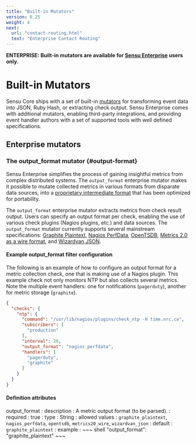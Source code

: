 ```yaml
---
title: "Built-in Mutators"
version: 0.25
weight: 4
next:
  url: "contact-routing.html"
  text: "Enterprise Contact Routing"
---
```


**ENTERPRISE: Built-in mutators are available for [Sensu Enterprise][0]
users only.**

# Built-in Mutators

Sensu Core ships with a set of built-in [mutators][1] for transforming
event data into JSON, Ruby Hash, or extracting check output. Sensu Enterprise
comes with additional mutators, enabling third-party integrations, and providing
event handler authors with a set of supported tools with well defined
specifications.

## Enterprise mutators

### The output_format mutator {#output-format}

Sensu Enterprise simplifies the process of gaining insightful metrics from
complex distributed systems. The `output_format` enterprise mutator makes it
possible to mutate collected metrics in various formats from disparate data
sources, into a [proprietary intermediate format][2] that has been optimized for
portability.

The `output_format` enterprise mutator extracts metrics from check result
output. Users can specify an output format per check, enabling the use of
various check plugins (Nagios plugins, etc.) and data sources. The
`output_format` mutator currently supports several mainstream specifications:
[Graphite Plaintext][3], [Nagios PerfData][4], [OpenTSDB][5], [Metrics 2.0 as a
wire format][6], and [Wizardvan JSON][7].

#### Example output_format filter configuration

The following is an example of how to configure an output format for a metric
collection check, one that is making use of a Nagios plugin. This example check
not only monitors NTP but also collects several metrics. Note the multiple event
handlers: one for notifications (`pagerduty`), another for metric storage
(`graphite`).

~~~ json
{
  "checks": {
    "ntp": {
      "command": "/usr/lib/nagios/plugins/check_ntp -H time.nrc.ca",
      "subscribers": [
        "production"
      ],
      "interval": 20,
      "output_format": "nagios_perfdata",
      "handlers": [
        "pagerduty",
        "graphite"
      ]
    }
  }
}
~~~

#### Definition attributes

output_format
: description
  : A metric output format (to be parsed).
: required
  : true
: type
  : String
: allowed values
  : `graphite_plaintext`, `nagios_perfdata`, `opentsdb`, `metrics20_wire`,
    `wizardvan_json`
: default
  : `graphite_plaintext`
: example
  : ~~~ shell
    "output_format": "graphite_plaintext"
    ~~~

[0]:  /enterprise
[1]:  ../reference/mutators.html
[2]:  #sensu-metric-format
[3]:  http://graphite.readthedocs.org/en/latest/feeding-carbon.html#the-plaintext-protocol
[4]:  http://nagios.sourceforge.net/docs/3_0/perfdata.html
[5]:  http://opentsdb.net/docs/build/html/user_guide/writing.html
[6]:  http://metrics20.org/spec/#wire_format
[7]:  https://github.com/opower/sensu-metrics-relay#json-metric-format

